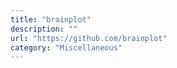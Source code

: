 ```yaml
---
title: "brainplot"
description: ""
url: "https://github.com/brainplot"
category: "Miscellaneous"
---
```

